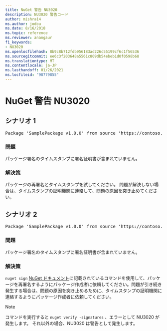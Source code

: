 ```yaml
---
title: NuGet 警告 NU3020
description: NU3020 警告コード
author: mishra14
ms.author: jodou
ms.date: 8/16/2018
ms.topic: reference
ms.reviewer: anangaur
f1_keywords:
- NU3020
ms.openlocfilehash: 8b9c8b712fdb956183ad226c55199cf6c1f56536
ms.sourcegitcommit: ee6c3f203648a5561c809db54ebeb1d0f0598b68
ms.translationtype: MT
ms.contentlocale: ja-JP
ms.lasthandoff: 01/26/2021
ms.locfileid: "98779855"
---
```

# <a name="nuget-warning-nu3020"></a>NuGet 警告 NU3020

## <a name="scenario-1"></a>シナリオ 1

<pre>Package 'SamplePackage v1.0.0' from source 'https://contoso.com/index.json': The timestamp does not have a signing certificate.</pre>

### <a name="issue"></a>問題

パッケージ署名のタイムスタンプに署名証明書が含まれていません。


### <a name="solution"></a>解決策

パッケージの再署名とタイムスタンプを試してください。 問題が解決しない場合は、タイムスタンプの証明機関に連絡して、問題の原因を突き止めてください。



## <a name="scenario-2"></a>シナリオ 2

<pre>Package 'SamplePackage v1.0.0' from source 'https://contoso.com/index.json': The primary signature's timestamp does not have a signing certificate.</pre>

### <a name="issue"></a>問題

パッケージ署名のタイムスタンプに署名証明書が含まれていません。


### <a name="solution"></a>解決策

`nuget sign` [NuGet ドキュメント](../../create-packages/sign-a-package.md)に記載されているコマンドを使用して、パッケージを再署名するようにパッケージ作成者に依頼してください。問題が引き続き発生する場合は、問題の原因を突き止めるために、タイムスタンプの証明機関に連絡するようにパッケージ作成者に依頼してください。


> [!Note]
> コマンドを実行すると `nuget verify -signatures` 、エラーとして NU3020 が発生します。 それ以外の場合、NU3020 は警告として発生します。
